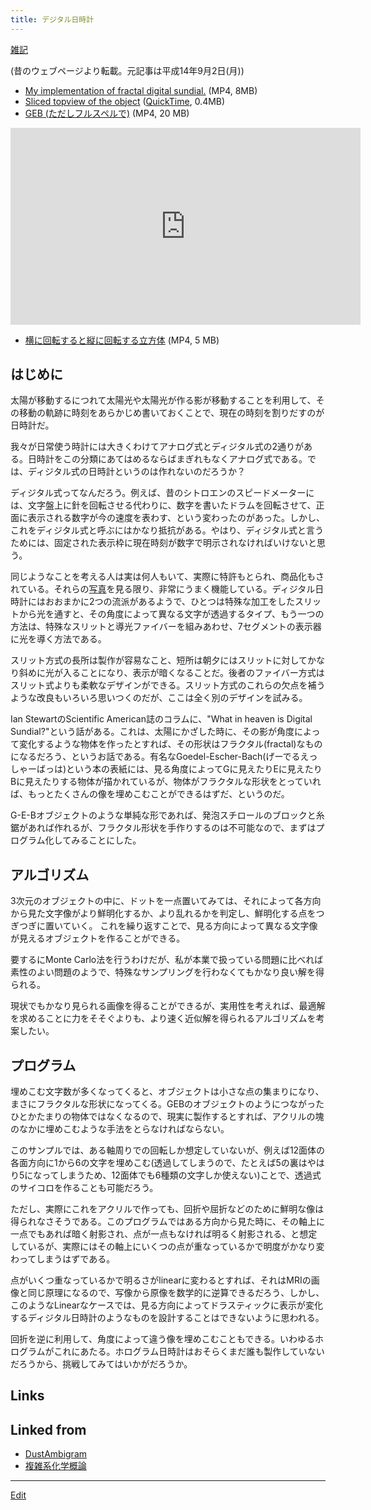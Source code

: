 ```yaml
---
title: デジタル日時計
---
```

[雑記](/雑記)

(昔のウェブページより転載。元記事は平成14年9月2日(月))

* [My implementation of fractal digital sundial.](http://theochem.chem.okayama-u.ac.jp/wiki/wiki.cgi/matto?page=%A5%C7%A5%B8%A5%BF%A5%EB%C6%FC%BB%FE%B7%D7&file=sundial%2Emp4&action=ATTACH)  (MP4, 8MB)
* [Sliced topview of the object](http://theochem.chem.okayama-u.ac.jp/wiki/wiki.cgi/matto?page=%A5%C7%A5%B8%A5%BF%A5%EB%C6%FC%BB%FE%B7%D7&file=topview%2Emov&action=ATTACH) ([QuickTime](/QuickTime), 0.4MB)
* [GEB (ただしフルスペルで)](http://theochem.chem.okayama-u.ac.jp/wiki/wiki.cgi/matto?page=%A5%C7%A5%B8%A5%BF%A5%EB%C6%FC%BB%FE%B7%D7&file=GEB2%2Emp4&action=ATTACH) (MP4, 20 MB)
<iframe width="560" height="315" src="https://www.youtube.com/embed/2C8uYiIcIF8&t=2s" frameborder="0" allow="autoplay; encrypted-media" allowfullscreen></iframe>

* [横に回転すると縦に回転する立方体](http://theochem.chem.okayama-u.ac.jp/wiki/wiki.cgi/matto?page=%A5%C7%A5%B8%A5%BF%A5%EB%C6%FC%BB%FE%B7%D7&file=vertical%2Emp4&action=ATTACH) (MP4, 5 MB)





## はじめに



太陽が移動するにつれて太陽光や太陽光が作る影が移動することを利用して、その移動の軌跡に時刻をあらかじめ書いておくことで、現在の時刻を割りだすのが日時計だ。

我々が日常使う時計には大きくわけてアナログ式とディジタル式の2通りがある。日時計をこの分類にあてはめるならばまぎれもなくアナログ式である。では、ディジタル式の日時計というのは作れないのだろうか？



ディジタル式ってなんだろう。例えば、昔のシトロエンのスピードメーターには、文字盤上に針を回転させる代わりに、数字を書いたドラムを回転させて、正面に表示される数字が今の速度を表わす、という変わったのがあった。しかし、これをディジタル式と呼ぶにはかなり抵抗がある。やはり、ディジタル式と言うためには、固定された表示枠に現在時刻が数字で明示されなければいけないと思う。



同じようなことを考える人は実は何人もいて、実際に特許もとられ、商品化もされている。それらの[写真](http://www.digitalsundial.com/)を見る限り、非常にうまく機能している。ディジタル日時計にはおおまかに2つの流派があるようで、ひとつは特殊な加工をしたスリットから光を通すと、その角度によって異なる文字が透過するタイプ、もう一つの方法は、特殊なスリットと導光ファイバーを組みあわせ、7セグメントの表示器に光を導く方法である。



スリット方式の長所は製作が容易なこと、短所は朝夕にはスリットに対してかなり斜めに光が入ることになり、表示が暗くなることだ。後者のファイバー方式はスリット式よりも柔軟なデザインができる。スリット方式のこれらの欠点を補うような改良もいろいろ思いつくのだが、ここは全く別のデザインを試みる。



Ian StewartのScientific American誌のコラムに、"What in heaven is Digital Sundial?"という話がある。これは、太陽にかざした時に、その影が角度によって変化するような物体を作ったとすれば、その形状はフラクタル(fractal)なものになるだろう、というお話である。有名なGoedel-Escher-Bach(げーでるえっしゃーばっは)という本の表紙には、見る角度によってGに見えたりEに見えたりBに見えたりする物体が描かれているが、物体がフラクタルな形状をとっていれば、もっとたくさんの像を埋めこむことができるはずだ、というのだ。



G-E-Bオブジェクトのような単純な形であれば、発泡スチロールのブロックと糸鋸があれば作れるが、フラクタル形状を手作りするのは不可能なので、まずはプログラム化してみることにした。




## アルゴリズム



3次元のオブジェクトの中に、ドットを一点置いてみては、それによって各方向から見た文字像がより鮮明化するか、より乱れるかを判定し、鮮明化する点をつぎつぎに置いていく。 これを繰り返すことで、見る方向によって異なる文字像が見えるオブジェクトを作ることができる。

要するにMonte Carlo法を行うわけだが、私が本業で扱っている問題に比べれば素性のよい問題のようで、特殊なサンプリングを行わなくてもかなり良い解を得られる。



現状でもかなり見られる画像を得ることができるが、実用性を考えれば、最適解を求めることに力をそそぐよりも、より速く近似解を得られるアルゴリズムを考案したい。




## プログラム



埋めこむ文字数が多くなってくると、オブジェクトは小さな点の集まりになり、まさにフラクタルな形状になってくる。GEBのオブジェクトのようにつながったひとかたまりの物体ではなくなるので、現実に製作するとすれば、アクリルの塊のなかに埋めこむような手法をとらなければならない。



このサンプルでは、ある軸周りでの回転しか想定していないが、例えば12面体の各面方向に1から6の文字を埋めこむ(透過してしまうので、たとえば5の裏はやはり5になってしまうため、12面体でも6種類の文字しか使えない)ことで、透過式のサイコロを作ることも可能だろう。



ただし、実際にこれをアクリルで作っても、回折や屈折などのために鮮明な像は得られなさそうである。このプログラムではある方向から見た時に、その軸上に一点でもあれば暗く射影され、点が一点もなければ明るく射影される、と想定しているが、実際にはその軸上にいくつの点が重なっているかで明度がかなり変わってしまうはずである。



点がいくつ重なっているかで明るさがlinearに変わるとすれば、それはMRIの画像と同じ原理になるので、写像から原像を数学的に逆算できるだろう、しかし、このようなLinearなケースでは、見る方向によってドラスティックに表示が変化するディジタル日時計のようなものを設計することはできないように思われる。



回折を逆に利用して、角度によって違う像を埋めこむこともできる。いわゆるホログラムがこれにあたる。ホログラム日時計はおそらくまだ誰も製作していないだろうから、挑戦してみてはいかがだろうか。




## Links

<!--  -->








## Linked from

* [DustAmbigram](/DustAmbigram)
* [複雑系化学概論](/複雑系化学概論)


----

[Edit](https://github.com/vitroid/vitroid.github.io/edit/master/MD/デジタル日時計.md)

